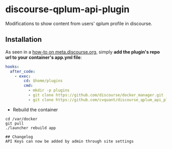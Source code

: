 # discourse-qplum-api-plugin
Modifications to show content from users' qplum profile in discourse.

## Installation

As seen in a [how-to on meta.discourse.org](https://meta.discourse.org/t/advanced-troubleshooting-with-docker/15927#Example:%20Install%20a%20plugin), simply **add the plugin's repo url to your container's app.yml file**:

```yml
hooks:
  after_code:
    - exec:
        cd: $home/plugins
        cmd:
          - mkdir -p plugins
          - git clone https://github.com/discourse/docker_manager.git
          - git clone https://github.com/cvquant/discourse_qplum_api_plugin.git
```
* Rebuild the container

```
cd /var/docker
git pull
./launcher rebuild app

## Changelog
API Keys can now be added by admin through site settings 